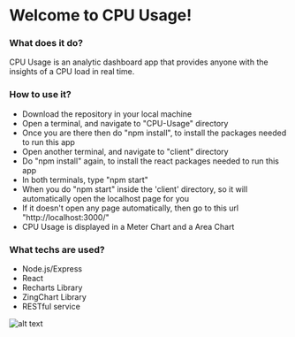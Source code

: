 

Welcome to CPU Usage!
===================

### What does it do?  
CPU Usage is an analytic dashboard app that provides anyone with the insights of a CPU load in real time.
                                            
### How to use it?  
 - Download the repository in your local machine
 - Open a terminal, and navigate to "CPU-Usage" directory
 - Once you are there then do "npm install", to install the packages needed to run this app
 - Open another terminal, and navigate to "client" directory
 - Do "npm install" again, to install the react packages needed to run this app
 - In both terminals, type "npm start"
 - When you do "npm start" inside the 'client' directory, so it will automatically open the localhost page for you
 - If it doesn't open any page automatically, then go to this url "http://localhost:3000/"
 - CPU Usage is displayed in a Meter Chart and a Area Chart 

### What techs are used? 
 - Node.js/Express
 - React
 - Recharts Library
 - ZingChart Library
 - RESTful service



![alt text](https://raw.githubusercontent.com/BestMUsman/CPU-Usage/master/client/public/screenshot.png)
